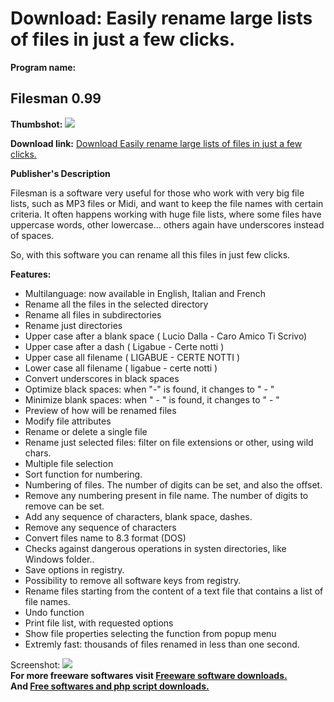 # Download: Easily rename large lists of files in just a few clicks.

**Program name:**

## Filesman 0.99

  
**Thumbshot:** ![](http://www.freewarefiles.com/screenshot/filesman099_md.gif)   
  
**Download link:** [Download Easily rename large lists of files in just a few clicks.](http://freesoftwares.boysofts.com/Filesman_program_42636.html)  
  


**Publisher's Description**  
  


Filesman is a software very useful for those who work with very big file lists, such as MP3 files or Midi, and want to keep the file names with certain criteria. It often happens working with huge file lists, where some files have uppercase words, other lowercase... others again have underscores instead of spaces. 

So, with this software you can rename all this files in just few clicks.

**Features:**

  * Multilanguage: now available in English, Italian and French 
  * Rename all the files in the selected directory 
  * Rename all files in subdirectories 
  * Rename just directories 
  * Upper case after a blank space ( Lucio Dalla - Caro Amico Ti Scrivo) 
  * Upper case after a dash ( Ligabue - Certe notti ) 
  * Upper case all filename ( LIGABUE - CERTE NOTTI ) 
  * Lower case all filename ( ligabue - certe notti ) 
  * Convert underscores in black spaces 
  * Optimize black spaces: when "-" is found, it changes to " - " 
  * Minimize blank spaces: when " - " is found, it changes to " - " 
  * Preview of how will be renamed files 
  * Modify file attributes 
  * Rename or delete a single file 
  * Rename just selected files: filter on file extensions or other, using wild chars. 
  * Multiple file selection 
  * Sort function for numbering. 
  * Numbering of files. The number of digits can be set, and also the offset. 
  * Remove any numbering present in file name. The number of digits to remove can be set. 
  * Add any sequence of characters, blank space, dashes. 
  * Remove any sequence of characters 
  * Convert files name to 8.3 format (DOS) 
  * Checks against dangerous operations in systen directories, like Windows folder.. 
  * Save options in registry. 
  * Possibility to remove all software keys from registry. 
  * Rename files starting from the content of a text file that contains a list of file names. 
  * Undo function 
  * Print file list, with requested options 
  * Show file properties selecting the function from popup menu 
  * Extremly fast: thousands of files renamed in less than one second. 

  
  
Screenshot: ![](http://www.freewarefiles.com/screenshot/filesman099.gif)   
**For more freeware softwares visit [Freeware software downloads.](http://freesoftwares.boysofts.com/)**   
**And [Free softwares and php script downloads.](http://www.boysofts.com/)**
